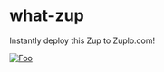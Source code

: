 # what-zup

Instantly deploy this Zup to Zuplo.com!

[![Foo](https://zuplo.com/images/zup_it.png)](http://localhost:4000/clone?sourceRepoUrl=https://github.com/joshtwist/what-zup.git)
